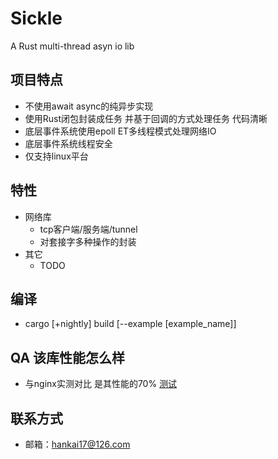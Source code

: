 # Sickle
A Rust multi-thread asyn io lib

## 项目特点
- 不使用await async的纯异步实现
- 使用Rust闭包封装成任务 并基于回调的方式处理任务 代码清晰
- 底层事件系统使用epoll ET多线程模式处理网络IO
- 底层事件系统线程安全
- 仅支持linux平台

## 特性
- 网络库
  - tcp客户端/服务端/tunnel
  - 对套接字多种操作的封装
- 其它
  - TODO

## 编译
-  cargo [+nightly] build [--example [example_name]]

## QA 该库性能怎么样
- 与nginx实测对比 是其性能的70% [测试](https://github.com/hankai17/context_benchmark/tree/master/rust)

## 联系方式
- 邮箱：<hankai17@126.com>
